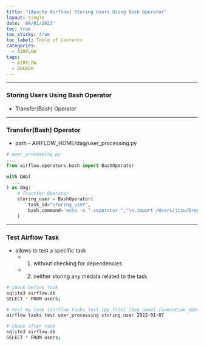 ```yaml
---
title: "[Apache Airflow] Storing Users Using Bash Operator"
layout: single
date: '08/01/2022'
toc: true
toc_sticky: true
toc_label: Table of Contents
categories:
  - AIRFLOW
tags:
  - AIRFLOW
  - DOCKER
---
```


---
### Storing Users Using Bash Operator
* Transfer(Bash) Operator

---

### Transfer(Bash) Operator
* path - AIRFLOW_HOME/dag/user_processing.py

```python
# user_processing.py
...
from airflow.operators.bash import BashOperator

with DAG(
  ...
) as dag:
    # Transfer Operator
    storing_user = BashOperator(
        task_id="storing_user",
        bash_command='echo -e ".separator ","\n.import /Users/jisu/Dropbox_Carl/Dropbox/JISU/Data/DE/airflow1/tmp/processed_user.csv users" | sqlite3 /Users/jisu/Dropbox_Carl/Dropbox/JISU/Data/DE/airflow1/airflow.db'
    )
```
---

### Test Airflow Task
* allows to test a specific task
  * 1) without checking for dependencies
  * 2) neither storing any medata related to the task

```bash
# check before task
sqlite3 airflow.db
SELECT * FROM users;

# test my task (airflow tasks test [py_file] [dag_name] [execution_date])
airflow tasks test user_processing storing_user 2022-01-07

# check after task
sqlite3 airflow.db
SELECT * FROM users;
```